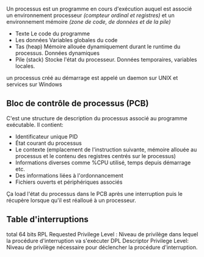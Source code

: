Un processus est un programme en cours d'exécution auquel est associé un environnement processeur *(compteur ordinal et registres)* et un environnement mémoire *(zone de code, de données et de la pile)*

- Texte
  Le code du programme
- Les données
  Variables globales du code
- Tas (heap)
  Mémoire allouée dynamiquement durant le runtime du processus. Données dynamiques
- Pile (stack)
  Stocke l'état du processeur. Données temporaires, variables locales.

un processus créé au démarrage est appelé un daemon sur UNIX et services sur Windows 

## Bloc de contrôle de processus (PCB)
C'est une structure de description du processus associé au programme exécutable.
Il contient:
- Identificateur unique PID
- État courant du processus
- Le contexte (emplacement de l'instruction suivante, mémoire allouée au processus et le contenu des registres centrés sur le processus)
- Informations diverses comme %CPU utilisé, temps depuis démarrage etc.
- Des informations liées à l'ordonnancement
- Fichiers ouverts et périphériques associés

Ça load l'état du processus dans le PCB après une interruption puis le récupère lorsque qu'il est réalloué à un processeur.

## Table d'interruptions
total 64 bits
RPL Requested Privilege Level :
Niveau de privilège dans lequel la procédure d'interruption va s'exécuter
DPL Descriptor Privilege Level:
Niveau de privilège nécessaire pour déclencher la procédure d'interruption.